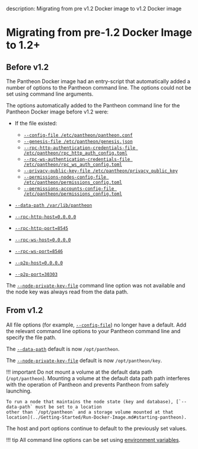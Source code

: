 description: Migrating from pre v1.2 Docker image to v1.2 Docker image  
<!--- END of page meta data -->

# Migrating from pre-1.2 Docker Image to 1.2+

## Before v1.2

The Pantheon Docker image had an entry-script that automatically added a number of options 
to the Pantheon command line. The options could not be set using command line arguments.  

The options automatically added to the Pantheon command line for the Pantheon Docker image before v1.2 were: 

* If the file existed: 
    
    - [`--config-file /etc/pantheon/pantheon.conf`](../../Reference/Pantheon-CLI/Pantheon-CLI-Syntax.md#config-file)
    - [`--genesis-file /etc/pantheon/genesis.json`](../../Reference/Pantheon-CLI/Pantheon-CLI-Syntax.md#genesis-file)
    - [`--rpc-http-authentication-credentials-file /etc/pantheon/rpc_http_auth_config.toml`](../../Reference/Pantheon-CLI/Pantheon-CLI-Syntax.md#rpc-http-authentication-credentials-file) 
    - [`--rpc-ws-authentication-credentials-file /etc/pantheon/rpc_ws_auth_config.toml`](../../Reference/Pantheon-CLI/Pantheon-CLI-Syntax.md#rpc-ws-authentication-credentials-file)
    - [`--privacy-public-key-file /etc/pantheon/privacy_public_key`](../../Reference/Pantheon-CLI/Pantheon-CLI-Syntax.md#privacy-public-key-file)
    - [`--permissions-nodes-config-file /etc/pantheon/permissions_config.toml`](../../Reference/Pantheon-CLI/Pantheon-CLI-Syntax.md#permissions-nodes-config-file)
    - [`--permissions-accounts-config-file /etc/pantheon/permissions_config.toml`](../../Reference/Pantheon-CLI/Pantheon-CLI-Syntax.md#permissions-accounts-config-file)

* [`--data-path /var/lib/pantheon`](../../Reference/Pantheon-CLI/Pantheon-CLI-Syntax.md#data-path) 
* [`--rpc-http-host=0.0.0.0`](../../Reference/Pantheon-CLI/Pantheon-CLI-Syntax.md#rpc-http-host)
* [`--rpc-http-port=8545`](../../Reference/Pantheon-CLI/Pantheon-CLI-Syntax.md#rpc-http-port)
* [`--rpc-ws-host=0.0.0.0`](../../Reference/Pantheon-CLI/Pantheon-CLI-Syntax.md#rpc-ws-host)
* [`--rpc-ws-port=8546`](../../Reference/Pantheon-CLI/Pantheon-CLI-Syntax.md#rpc-ws-port)
* [`--p2p-host=0.0.0.0`](../../Reference/Pantheon-CLI/Pantheon-CLI-Syntax.md#p2p-host)
* [`--p2p-port=30303`](../../Reference/Pantheon-CLI/Pantheon-CLI-Syntax.md#p2p-port)

The [`--node-private-key-file`](../../Reference/Pantheon-CLI/Pantheon-CLI-Syntax.md#node-private-key-file) command line option
was not available and the node key was always read from the data path. 

## From v1.2 

All file options (for example, [`--config-file`](../../Reference/Pantheon-CLI/Pantheon-CLI-Syntax.md#config-file)) no longer 
have a default. Add the relevant command line options to your Pantheon command line and specify the file path. 

The [`--data-path`](../../Reference/Pantheon-CLI/Pantheon-CLI-Syntax.md#data-path) default is now `/opt/pantheon`. 

The [`--node-private-key-file`](../../Reference/Pantheon-CLI/Pantheon-CLI-Syntax.md#node-private-key-file) default is 
now `/opt/pantheon/key`. 

!!! important 
    Do not mount a volume at the default data path (`/opt/pantheon`). Mounting a volume at the default 
    data path path interferes with the operation of Pantheon and prevents Pantheon from safely launching. 
    
    To run a node that maintains the node state (key and database), [`--data-path` must be set to a location
    other than `/opt/pantheon` and a storage volume mounted at that location](../Getting-Started/Run-Docker-Image.md#starting-pantheon). 

The host and port options continue to default to the previously set values. 

!!! tip
    All command line options can be set using [environment variables](../../Reference/Pantheon-CLI/Pantheon-CLI-Syntax.md#pantheon-environment-variables). 


